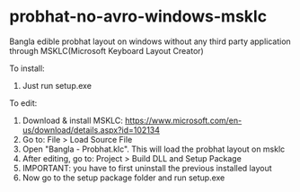 # probhat-no-avro-windows-msklc
Bangla edible probhat layout on windows without any third party application through MSKLC(Microsoft Keyboard Layout Creator)

To install:
1. Just run setup.exe

To edit:
1. Download & install MSKLC: https://www.microsoft.com/en-us/download/details.aspx?id=102134
2. Go to: File > Load Source File
3. Open "Bangla - Probhat.klc". This will load the probhat layout on msklc
4. After editing, go to: Project > Build DLL and Setup Package
5. IMPORTANT: you have to first uninstall the previous installed layout
6. Now go to the setup package folder and run setup.exe
